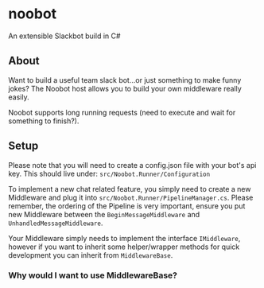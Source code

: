 # noobot
An extensible Slackbot build in C#

## About
Want to build a useful team slack bot...or just something to make funny jokes? The Noobot host allows you to build your own middleware really easily.

Noobot supports long running requests (need to execute and wait for something to finish?).

## Setup
Please note that you will need to create a config.json file with your bot's api key. This should live under:
`src/Noobot.Runner/Configuration`

To implement a new chat related feature, you simply need to create a new Middleware and plug it into `src/Noobot.Runner/PipelineManager.cs`. Please remember, the ordering of the Pipeline is very important, ensure you put new Middleware between the `BeginMessageMiddleware` and `UnhandledMessageMiddleware`.

Your Middleware simply needs to implement the interface `IMiddleware`, however if you want to inherit some helper/wrapper methods for quick development you can inherit from `MiddlewareBase`.

### Why would I want to use MiddlewareBase?
